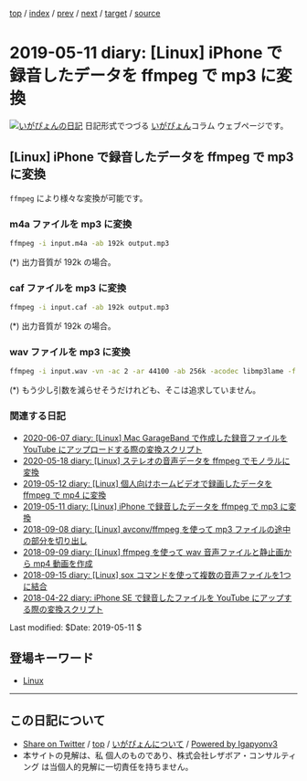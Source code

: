 [top](../index.html) 
 / [index](index.html) 
 / [prev](ig190315.html) 
 / [next](ig190512.html) 
 / [target](https://www.igapyon.jp/igapyon/diary/2019/ig190511.html) 
 / [source](https://github.com/igapyon/diary/blob/master/2019/ig190511.src.md) 

2019-05-11 diary: [Linux] iPhone で録音したデータを ffmpeg で mp3 に変換
=====================================================================================================
[![いがぴょんの日記](https://www.igapyon.jp/igapyon/diary/images/iga200306s.jpg "いがぴょん")](https://www.igapyon.jp/igapyon/diary/memo/memoigapyon.html) 日記形式でつづる [いがぴょん](https://www.igapyon.jp/igapyon/diary/memo/memoigapyon.html)コラム ウェブページです。

## [Linux] iPhone で録音したデータを ffmpeg で mp3 に変換

`ffmpeg` により様々な変換が可能です。

### m4a ファイルを mp3 に変換

```sh
ffmpeg -i input.m4a -ab 192k output.mp3
```

(*) 出力音質が 192k の場合。

### caf ファイルを mp3 に変換

```sh
ffmpeg -i input.caf -ab 192k output.mp3
```

(*) 出力音質が 192k の場合。

### wav ファイルを mp3 に変換

```sh
ffmpeg -i input.wav -vn -ac 2 -ar 44100 -ab 256k -acodec libmp3lame -f mp3 output.mp3
```

(*) もう少し引数を減らせそうだけれども、そこは追求していません。

### 関連する日記

- [2020-06-07 diary: [Linux] Mac GarageBand で作成した録音ファイルを YouTube にアップロードする際の変換スクリプト](https://www.igapyon.jp/igapyon/diary/2020/ig200607.html)
- [2020-05-18 diary: [Linux] ステレオの音声データを ffmpeg でモノラルに変換](https://www.igapyon.jp/igapyon/diary/2020/ig200518.html)
- [2019-05-12 diary: [Linux] 個人向けホームビデオで録画したデータを ffmpeg で mp4 に変換](https://www.igapyon.jp/igapyon/diary/2019/ig190512.html)
- [2019-05-11 diary: [Linux] iPhone で録音したデータを ffmpeg で mp3 に変換](https://www.igapyon.jp/igapyon/diary/2019/ig190511.html)
- [2018-09-08 diary: [Linux] avconv/ffmpeg を使って mp3 ファイルの途中の部分を切り出し](https://www.igapyon.jp/igapyon/diary/2018/ig180908.html)
- [2018-09-09 diary: [Linux] ffmpeg を使って wav 音声ファイルと静止画から mp4 動画を作成](https://www.igapyon.jp/igapyon/diary/2018/ig180909.html)
- [2018-09-15 diary: [Linux] sox コマンドを使って複数の音声ファイルを1つに結合](https://www.igapyon.jp/igapyon/diary/2018/ig180915.html)
- [2018-04-22 diary: iPhone SE で録音したファイルを YouTube にアップする際の変換スクリプト](https://www.igapyon.jp/igapyon/diary/2018/ig180422.html)

Last modified: $Date: 2019-05-11 $

## 登場キーワード

* [Linux](../keyword/linux.html)

----------------------------------------------------------------------------------------------------

## この日記について

* [Share on Twitter](https://twitter.com/intent/tweet?hashtags=igapyon%2Cdiary%2C%E3%81%84%E3%81%8C%E3%81%B4%E3%82%87%E3%82%93%2CLinux&text=%5BLinux%5D+iPhone+%E3%81%A7%E9%8C%B2%E9%9F%B3%E3%81%97%E3%81%9F%E3%83%87%E3%83%BC%E3%82%BF%E3%82%92+ffmpeg+%E3%81%A7+mp3+%E3%81%AB%E5%A4%89%E6%8F%9B&url=https%3A%2F%2Fwww.igapyon.jp%2Figapyon%2Fdiary%2F2019%2Fig190511.html) / [top](../index.html) / [いがぴょんについて](https://www.igapyon.jp/igapyon/diary/memo/memoigapyon.html) / [Powered by Igapyonv3](https://github.com/igapyon/igapyonv3)
* 本サイトの見解は、私 個人のものであり、株式会社レザボア・コンサルティング は当個人的見解に一切責任を持ちません。 
